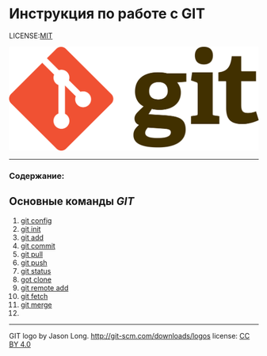  # Инструкция по работе с GIT

 LICENSE:[MIT](./lecense.md)

![git-logo](./assets/Git-logo.svg.png)

---


 ### Содержание:

 ## Основные команды *GIT*
 1. [git config](./config.md)
 2. [git init](./init.md)
 3. [git add](./add.md)
 4. [git commit](./commit.md)
 5. [git pull](./pull.md)
 6. [git push](./push.md)
 7. [git status](./status.md)
 8. [got clone](./clone.md)
 9. [git remote add](./remote.md)
 10. [git fetch](./fetch.md)
 11. [git merge](./merge.md)
 12. 


---

GIT logo by Jason Long. http://git-scm.com/downloads/logos
license: [CC BY 4.0](https://creativecommons.org/licenses/by/4.0/?ref=chooser-v1) 



[def]: ./status.md